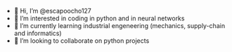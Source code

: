 - 👋 Hi, I’m @escapoocho127
- 👀 I’m interested in coding in python and in neural networks
- 🌱 I’m currently learning industrial engeneering (mechanics, supply-chain and informatics)
- 💞️ I’m looking to collaborate on python projects 
